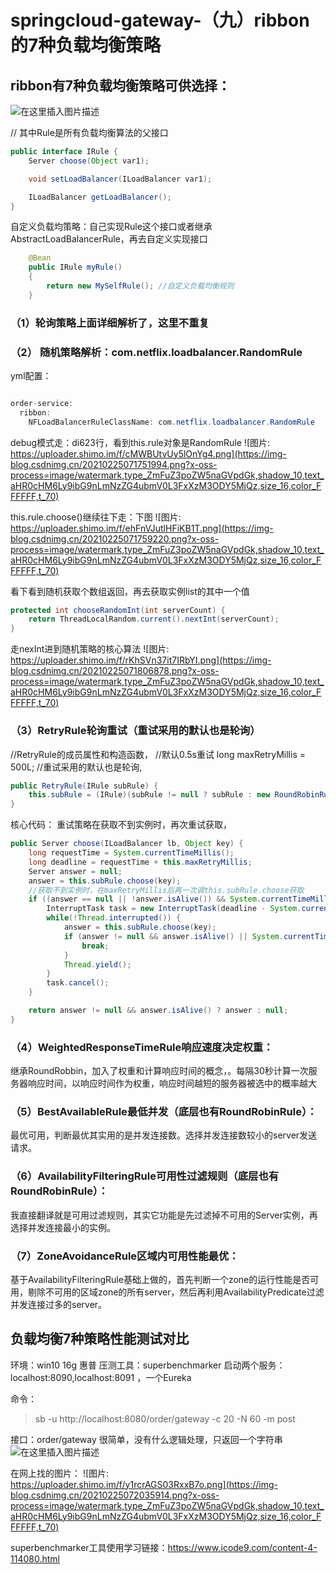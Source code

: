 ﻿# springcloud-gateway-（九）ribbon的7种负载均衡策略

## ribbon有7种负载均衡策略可供选择：
![在这里插入图片描述](https://img-blog.csdnimg.cn/20210225071724382.png?x-oss-process=image/watermark,type_ZmFuZ3poZW5naGVpdGk,shadow_10,text_aHR0cHM6Ly9ibG9nLmNzZG4ubmV0L3FxXzM3ODY5MjQz,size_16,color_FFFFFF,t_70)


// 其中Rule是所有负载均衡算法的父接口
```Java
public interface IRule {
    Server choose(Object var1);

    void setLoadBalancer(ILoadBalancer var1);

    ILoadBalancer getLoadBalancer();
}
```
自定义负载均策略：自己实现Rule这个接口或者继承AbstractLoadBalancerRule，再去自定义实现接口
```Java
    @Bean
    public IRule myRule()
    {
        return new MySelfRule(); //自定义负载均衡规则
    }
   ```
### （1）轮询策略上面详细解析了，这里不重复

### （2） 随机策略解析：com.netflix.loadbalancer.RandomRule 
yml配置：
```Java

order-service:
  ribbon:
    NFLoadBalancerRuleClassName: com.netflix.loadbalancer.RandomRule
```
debug模式走：di623行，看到this.rule对象是RandomRule
![图片: https://uploader.shimo.im/f/cMWBUtvUy5lOnYg4.png](https://img-blog.csdnimg.cn/20210225071751994.png?x-oss-process=image/watermark,type_ZmFuZ3poZW5naGVpdGk,shadow_10,text_aHR0cHM6Ly9ibG9nLmNzZG4ubmV0L3FxXzM3ODY5MjQz,size_16,color_FFFFFF,t_70)

this.rule.choose()继续往下走：下图
![图片: https://uploader.shimo.im/f/ehFnVJutlHFiKB1T.png](https://img-blog.csdnimg.cn/20210225071759220.png?x-oss-process=image/watermark,type_ZmFuZ3poZW5naGVpdGk,shadow_10,text_aHR0cHM6Ly9ibG9nLmNzZG4ubmV0L3FxXzM3ODY5MjQz,size_16,color_FFFFFF,t_70)

看下看到随机获取个数组返回，再去获取实例list的其中一个值
```Java
protected int chooseRandomInt(int serverCount) {
    return ThreadLocalRandom.current().nextInt(serverCount);
}
```
走nexInt进到随机策略的核心算法
![图片: https://uploader.shimo.im/f/rKhSVn37it7IRbYI.png](https://img-blog.csdnimg.cn/20210225071806878.png?x-oss-process=image/watermark,type_ZmFuZ3poZW5naGVpdGk,shadow_10,text_aHR0cHM6Ly9ibG9nLmNzZG4ubmV0L3FxXzM3ODY5MjQz,size_16,color_FFFFFF,t_70)


### （3）RetryRule轮询重试（重试采用的默认也是轮询）

//RetryRule的成员属性和构造函数，
//默认0.5s重试
long maxRetryMillis = 500L; 
//重试采用的默认也是轮询, 
```Java
public RetryRule(IRule subRule) {
    this.subRule = (IRule)(subRule != null ? subRule : new RoundRobinRule());
}
```
核心代码：
重试策略在获取不到实例时，再次重试获取，
```Java
public Server choose(ILoadBalancer lb, Object key) {
    long requestTime = System.currentTimeMillis();
    long deadline = requestTime + this.maxRetryMillis;
    Server answer = null;
    answer = this.subRule.choose(key);
    //获取不到实例时，在maxRetryMillis后再一次调this.subRule.choose获取
    if ((answer == null || !answer.isAlive()) && System.currentTimeMillis() < deadline) {
        InterruptTask task = new InterruptTask(deadline - System.currentTimeMillis())
        while(!Thread.interrupted()) {
            answer = this.subRule.choose(key);
            if (answer != null && answer.isAlive() || System.currentTimeMillis() >= deadline) {
                break;
            }
            Thread.yield();
        }
        task.cancel();
    }

    return answer != null && answer.isAlive() ? answer : null;
}
```
### （4）WeightedResponseTimeRule响应速度决定权重：
继承RoundRobbin，加入了权重和计算响应时间的概念，。每隔30秒计算一次服务器响应时间，以响应时间作为权重，响应时间越短的服务器被选中的概率越大

### （5）BestAvailableRule最低并发（底层也有RoundRobinRule）：
最优可用，判断最优其实用的是并发连接数。选择并发连接数较小的server发送请求。

### （6）AvailabilityFilteringRule可用性过滤规则（底层也有RoundRobinRule）：
我直接翻译就是可用过滤规则，其实它功能是先过滤掉不可用的Server实例，再选择并发连接最小的实例。

### （7）ZoneAvoidanceRule区域内可用性能最优：
基于AvailabilityFilteringRule基础上做的，首先判断一个zone的运行性能是否可用，剔除不可用的区域zone的所有server，然后再利用AvailabilityPredicate过滤并发连接过多的server。

## 负载均衡7种策略性能测试对比
环境：win10 16g   惠普
压测工具：superbenchmarker
启动两个服务：localhost:8090,localhost:8091 ，一个Eureka

命令：
> sb -u http://localhost:8080/order/gateway -c 20 -N 60  -m post
> 
接口：order/gateway 很简单，没有什么逻辑处理，只返回一个字符串
![在这里插入图片描述](https://img-blog.csdnimg.cn/2021022507202843.png?x-oss-process=image/watermark,type_ZmFuZ3poZW5naGVpdGk,shadow_10,text_aHR0cHM6Ly9ibG9nLmNzZG4ubmV0L3FxXzM3ODY5MjQz,size_16,color_FFFFFF,t_70)

在网上找的图片：
![图片: https://uploader.shimo.im/f/y1rcrAGS03RxxB7o.png](https://img-blog.csdnimg.cn/20210225072035914.png?x-oss-process=image/watermark,type_ZmFuZ3poZW5naGVpdGk,shadow_10,text_aHR0cHM6Ly9ibG9nLmNzZG4ubmV0L3FxXzM3ODY5MjQz,size_16,color_FFFFFF,t_70)


superbenchmarker工具使用学习链接：https://www.icode9.com/content-4-114080.html
